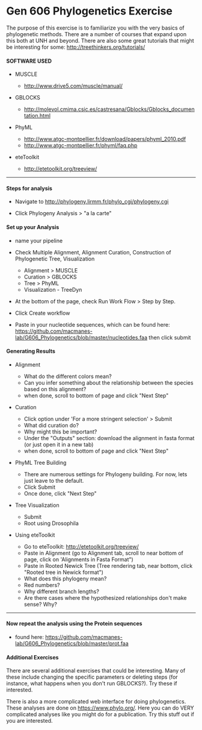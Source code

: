 # Gen 606 Phylogenetics Exercise


The purpose of this exercise is to familiarize you with the very basics of phylogenetic methods. There are a number of courses that expand upon this both at UNH and beyond. There are also some great tutorials that might be interesting for some: http://treethinkers.org/tutorials/

#### SOFTWARE USED

- MUSCLE
	
	- http://www.drive5.com/muscle/manual/ 
- GBLOCKS
	
	- http://molevol.cmima.csic.es/castresana/Gblocks/Gblocks_documentation.html
- PhyML	

	- http://www.atgc-montpellier.fr/download/papers/phyml_2010.pdf
	- http://www.atgc-montpellier.fr/phyml/faq.php

- eteToolkit

	- http://etetoolkit.org/treeview/
---

#### Steps for analysis

- Navigate to http://phylogeny.lirmm.fr/phylo_cgi/phylogeny.cgi

- Click Phylogeny Analysis > "a la carte"

#### Set up your Analysis

- name your pipeline

- Check Multiple Alignment, Alignment Curation, Construction of Phylogenetic Tree, Visualization
	- Alignment > MUSCLE
	- Curation > GBLOCKS
	- Tree > PhyML
	- Visualization - TreeDyn

- At the bottom of the page, check Run Work Flow > Step by Step. 

- Click Create workflow

- Paste in your nucleotide sequences, which can be found here: https://github.com/macmanes-lab/G606_Phylogenetics/blob/master/nucleotides.faa then click submit

#### Generating Results

- Alignment

	- What do the different colors mean?
	- Can you infer something about the relationship between the species based on this alignment?
	- when done, scroll to bottom of page and click "Next Step"
	

- Curation

	- Click option under 'For a more stringent selection' > Submit
	- What did curation do?
	- Why might this be important? 
	- Under the "Outputs" section: download the alignment in fasta format (or just open it in a new tab)
	- when done, scroll to bottom of page and click "Next Step"

- PhyML Tree Building
	- There are numerous settings for Phylogeny building. For now, lets just leave to the default. 
	- Click Submit
	- Once done, click "Next Step"

- Tree Visualization
	- Submit
	- Root using Drosophila
	
- Using eteToolkit
	- Go to eteToolkit: http://etetoolkit.org/treeview/
	- Paste in Alignment (go to Alignment tab, scroll to near bottom of page, click on 'Alignments in Fasta Format")
	- Paste in Rooted Newick Tree (Tree rendering tab, near bottom, click "Rooted tree in Newick format")
	- What does this phylogeny mean?
	- Red numbers?
	- Why different branch lengths?
	- Are there cases where the hypothesized relationships don't make sense? Why?


---

#### Now repeat the analysis using the Protein sequences
- found here: https://github.com/macmanes-lab/G606_Phylogenetics/blob/master/prot.faa


#### Additional Exercises

There are several additional exercises that could be interesting. Many of these include changing the specific parameters or deleting steps (for instance, what happens when you don't run GBLOCKS?). Try these if interested.
 
There is also a more complicated web interface for doing phylogenetics. These analyses are done on https://www.phylo.org/. Here you can do VERY complicated analyses like you might do for a publication. Try this stuff out if you are interested. 

